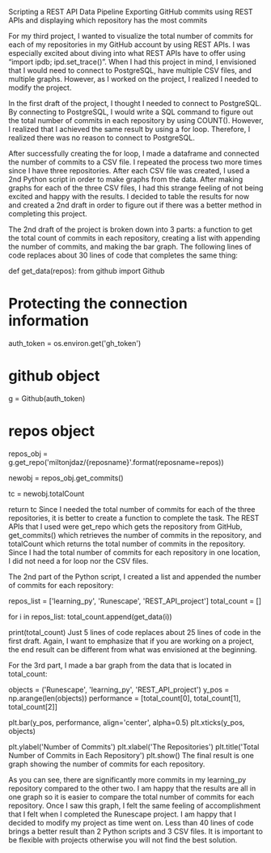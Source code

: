 Scripting a REST API Data Pipeline
Exporting GitHub commits using REST APIs and displaying which repository has the most commits

For my third project, I wanted to visualize the total number of commits for each of my repositories in my GitHub account by using REST APIs. I was especially excited about diving into what REST APIs have to offer using “import ipdb; ipd.set_trace()”. When I had this project in mind, I envisioned that I would need to connect to PostgreSQL, have multiple CSV files, and multiple graphs. However, as I worked on the project, I realized I needed to modify the project. 

In the first draft of the project, I thought I needed to connect to PostgreSQL. By connecting to PostgreSQL, I would write a SQL command to figure out the total number of commits in each repository by using COUNT(). However, I realized that I achieved the same result by using a for loop. Therefore, I realized there was no reason to connect to PostgreSQL. 

After successfully creating the for loop, I made a dataframe and connected the number of commits to a CSV file. I repeated the process two more times since I have three repositories. After each CSV file was created, I used a 2nd Python script in order to make graphs from the data. After making graphs for each of the three CSV files, I had this strange feeling of not being excited and happy with the results. I decided to table the results for now and created a 2nd draft in order to figure out if there was a better method in completing this project. 

The 2nd draft of the project is broken down into 3 parts: a function to get the total count of commits in each repository, creating a list with appending the number of commits, and making the bar graph. The following lines of code replaces about 30 lines of code that completes the same thing: 

def get_data(repos):
   from github import Github

   # Protecting the connection information
   auth_token = os.environ.get('gh_token')

   # github object
   g = Github(auth_token)

   # repos object
   repos_obj = g.get_repo('miltonjdaz/{reposname}'.format(reposname=repos))

   newobj = repos_obj.get_commits()

   tc = newobj.totalCount

   return tc
Since I needed the total number of commits for each of the three repositories, it is better to create a function to complete the task. The REST APIs that I used were get_repo which gets the repository from GitHub, get_commits() which retrieves the number of commits in the repository, and totalCount which returns the total number of commits in the repository. Since I had the total number of commits for each repository in one location, I did not need a for loop nor the CSV files. 

The 2nd part of the Python script, I created a list and appended the number of commits for each repository: 

repos_list = ['learning_py', 'Runescape', 'REST_API_project']
total_count = []

for i in repos_list:
   total_count.append(get_data(i))

print(total_count) 
Just 5 lines of code replaces about 25 lines of code in the first draft. Again, I want to emphasize that if you are working on a project, the end result can be different from what was envisioned at the beginning.

For the 3rd part, I made a bar graph from the data that is located in total_count: 

objects = ('Runescape', 'learning_py', 'REST_API_project')
y_pos = np.arange(len(objects))
performance = [total_count[0], total_count[1], total_count[2]]

plt.bar(y_pos, performance, align='center', alpha=0.5)
plt.xticks(y_pos, objects)

plt.ylabel('Number of Commits')
plt.xlabel('The Repositories')
plt.title('Total Number of Commits in Each Repository')
plt.show()
The final result is one graph showing the number of commits for each repository. 


As you can see, there are significantly more commits in my learning_py repository compared to the other two. I am happy that the results are all in one graph so it is easier to compare the total number of commits for each repository. Once I saw this graph, I felt the same feeling of accomplishment that I felt when I completed the Runescape project. I am happy that I decided to modify my project as time went on. Less than 40 lines of code brings a better result than 2 Python scripts and 3 CSV files. It is important to be flexible with projects otherwise you will not find the best solution.

